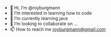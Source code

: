 - 👋 Hi, I’m @royburgmann
- 👀 I’m interested in learning how to code
- 🌱 I’m currently learning java
- 💞️ I’m looking to collaborate on ...
- 📫 How to reach me royburgmann@gmail.com

<!---
royburgmann/royburgmann is a ✨ special ✨ repository because its `README.md` (this file) appears on your GitHub profile.
You can click the Preview link to take a look at your changes.
--->
